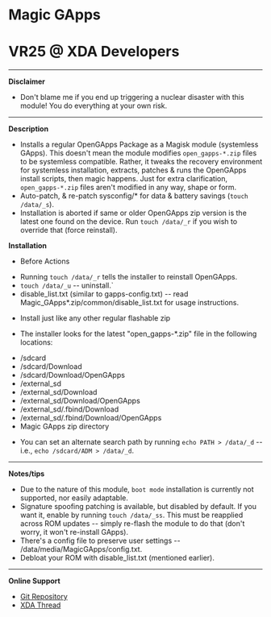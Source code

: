 # Magic GApps
# VR25 @ XDA Developers


***
**Disclaimer**
- Don't blame me if you end up triggering a nuclear disaster with this module! You do everything at your own risk.


***
**Description**
- Installs a regular OpenGApps Package as a Magisk module (systemless GApps). This doesn't mean the module modifies `open_gapps-*.zip` files to be systemless compatible. Rather, it tweaks the recovery environment for systemless installation, extracts, patches & runs the OpenGApps install scripts, then magic happens. Just for extra clarification, `open_gapps-*.zip` files aren't modified in any way, shape or form.
- Auto-patch, & re-patch sysconfig/* for data & battery savings (`touch /data/_s`).
- Installation is aborted if same or older OpenGApps zip version is the latest one found on the device. Run `touch /data/_r` if you wish to override that (force reinstall).


**Installation**

* Before Actions
- Running `touch /data/_r` tells the installer to reinstall OpenGApps.
- `touch /data/_u` -- uninstall.`
- disable_list.txt (similar to gapps-config.txt) -- read Magic_GApps*.zip/common/disable_list.txt for usage instructions.

* Install just like any other regular flashable zip

* The installer looks for the latest "open_gapps-*.zip" file in the following locations:
- /sdcard
- /sdcard/Download
- /sdcard/Download/OpenGApps
- /external_sd
- /external_sd/Download
- /external_sd/Download/OpenGApps
- /external_sd/.fbind/Download
- /external_sd/.fbind/Download/OpenGApps
- Magic GApps zip directory

* You can set an alternate search path by running `echo PATH > /data/_d` -- i.e., `echo /sdcard/ADM > /data/_d`.


***
**Notes/tips**
- Due to the nature of this module, `boot mode` installation is currently not supported, nor easily adaptable.
- Signature spoofing patching is available, but disabled by default. If you want it, enable by running `touch /data/_ss`. This must be reapplied across ROM updates -- simply re-flash the module to do that (don't worry, it won't re-install GApps).
- There's a config file to preserve user settings -- /data/media/MagicGApps/config.txt.
- Debloat your ROM with disable_list.txt (mentioned earlier).


***
**Online Support**
- [Git Repository](https://github.com/Magisk-Modules-Repo/MagicGApps)
- [XDA Thread](https://forum.xda-developers.com/apps/magisk/module-systemless-beansgapps-mini-7-1-x-t3611362)